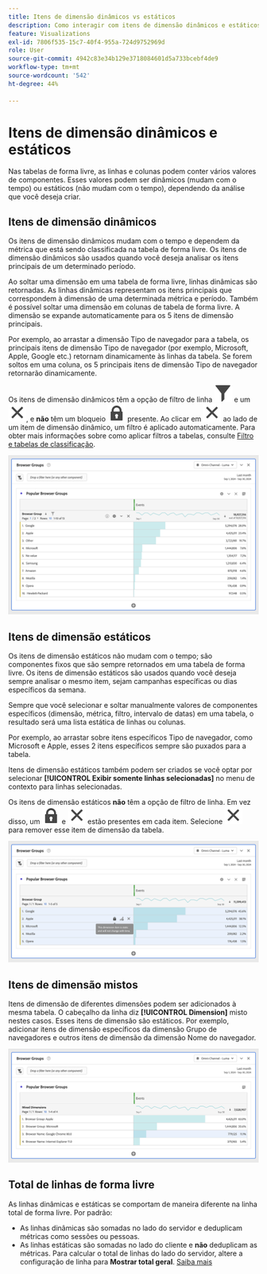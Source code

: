 ```yaml
---
title: Itens de dimensão dinâmicos vs estáticos
description: Como interagir com itens de dimensão dinâmicos e estáticos em tabelas
feature: Visualizations
exl-id: 7806f535-15c7-40f4-955a-724d9752969d
role: User
source-git-commit: 4942c83e34b129e3718084601d5a733bcebf4de9
workflow-type: tm+mt
source-wordcount: '542'
ht-degree: 44%

---
```


# Itens de dimensão dinâmicos e estáticos

Nas tabelas de forma livre, as linhas e colunas podem conter vários valores de componentes. Esses valores podem ser dinâmicos (mudam com o tempo) ou estáticos (não mudam com o tempo), dependendo da análise que você deseja criar.

## Itens de dimensão dinâmicos

Os itens de dimensão dinâmicos mudam com o tempo e dependem da métrica que está sendo classificada na tabela de forma livre. Os itens de dimensão dinâmicos são usados quando você deseja analisar os itens principais de um determinado período.

Ao soltar uma dimensão em uma tabela de forma livre, linhas dinâmicas são retornadas. As linhas dinâmicas representam os itens principais que correspondem à dimensão de uma determinada métrica e período. Também é possível soltar uma dimensão em colunas de tabela de forma livre. A dimensão se expande automaticamente para os 5 itens de dimensão principais.

Por exemplo, ao arrastar a dimensão Tipo de navegador para a tabela, os principais itens de dimensão Tipo de navegador (por exemplo, Microsoft, Apple, Google etc.) retornam dinamicamente às linhas da tabela. Se forem soltos em uma coluna, os 5 principais itens de dimensão Tipo de navegador retornarão dinamicamente.

Os itens de dimensão dinâmicos têm a opção de filtro de linha ![Filtro](/help/assets/icons/Filter.svg) e um ![Fechamento](/help/assets/icons/Close.svg), e **não** têm um bloqueio ![BloqueioFechado](/help/assets/icons/LockClosed.svg) presente. <!--do they have the lock icon? --> Ao clicar em ![Fechar](/help/assets/icons/Close.svg) ao lado de um item de dimensão dinâmico, um filtro é aplicado automaticamente. Para obter mais informações sobre como aplicar filtros a tabelas, consulte [Filtro e tabelas de classificação](/help/analysis-workspace/visualizations/freeform-table/filter-and-sort.md).


![Uma Tabela de Forma Livre que destaca o ícone de filtro.](assets/dynamic-items.png)

## Itens de dimensão estáticos

Os itens de dimensão estáticos não mudam com o tempo; são componentes fixos que são sempre retornados em uma tabela de forma livre. Os itens de dimensão estáticos são usados quando você deseja sempre analisar o mesmo item, sejam campanhas específicas ou dias específicos da semana.

Sempre que você selecionar e soltar manualmente valores de componentes específicos (dimensão, métrica, filtro, intervalo de datas) em uma tabela, o resultado será uma lista estática de linhas ou colunas.

Por exemplo, ao arrastar sobre itens específicos Tipo de navegador, como Microsoft e Apple, esses 2 itens específicos sempre são puxados para a tabela.

Itens de dimensão estáticos também podem ser criados se você optar por selecionar **[!UICONTROL Exibir somente linhas selecionadas]** no menu de contexto para linhas selecionadas.

Os itens de dimensão estáticos **não** têm a opção de filtro de linha. Em vez disso, um ![LockClosed](/help/assets/icons/LockClosed.svg) e ![Close](/help/assets/icons/Close.svg) estão presentes em cada item. Selecione ![Fechar](/help/assets/icons/Close.svg) para remover esse item de dimensão da tabela.

![Uma Tabela de Forma Livre mostrando o Tipo de Navegador e a linha Microsoft com um ícone de bloqueio observação: Este item de dimensão é estático e não será alterado com o tempo.](assets/static-items.png)

## Itens de dimensão mistos

Itens de dimensão de diferentes dimensões podem ser adicionados à mesma tabela. O cabeçalho da linha diz **[!UICONTROL Dimension]** misto nestes casos. Esses itens de dimensão são estáticos. Por exemplo, adicionar itens de dimensão específicos da dimensão Grupo de navegadores e outros itens de dimensão da dimensão Nome do navegador.

![Uma Tabela de Forma Livre que destaca a coluna Dimension mista.](assets/mixed-dimensions.png)

## Total de linhas de forma livre

As linhas dinâmicas e estáticas se comportam de maneira diferente na linha total de forma livre. Por padrão:

* As linhas dinâmicas são somadas no lado do servidor e deduplicam métricas como sessões ou pessoas.
* As linhas estáticas são somadas no lado do cliente e **não** deduplicam as métricas. Para calcular o total de linhas do lado do servidor, altere a configuração de linha para **Mostrar total geral**. [Saiba mais](/help/analysis-workspace/visualizations/freeform-table/workspace-totals.md)
